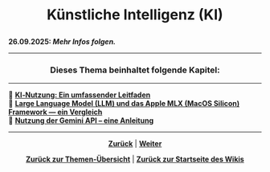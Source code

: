 # <p align="center">Künstliche Intelligenz (KI)</p>
<!-- Einleitung -->

**26.09.2025: _Mehr Infos folgen._**

---

### <p align="center">Dieses Thema beinhaltet folgende Kapitel:</p>

---

🔹 [**KI‐Nutzung: Ein umfassender Leitfaden**](/docs/04-tools/06-ki/01-leitfaden/README.md) </br>
🔹 [**Large Language Model (LLM) und das Apple MLX (MacOS Silicon) Framework — ein Vergleich**](/docs/04-tools/06-ki/02-llm-mlx/README.md) </br>
🔹 [**Nutzung der Gemini API – eine Anleitung**](/docs/04-tools/06-ki/03-gemini/README.md) </br>

---

<p align="center">
<a href="/docs/04-tools/06-launchpad/03-videos/README.md"><strong>Zurück</strong></a> | 
<a href="/docs/04-tools/07-ki/01-leitfaden/README.md"><strong>Weiter</strong></a>
</p>

<p align="center">
<a href="/docs/04-tools/README.md/#dieser-themenbereich-beinhaltet-folgende-themen"><strong>Zurück zur Themen-Übersicht</strong></a> | <a href="/docs/00-willkommen/README.md"><strong>Zurück zur Startseite des Wikis</strong></a>
</p>

